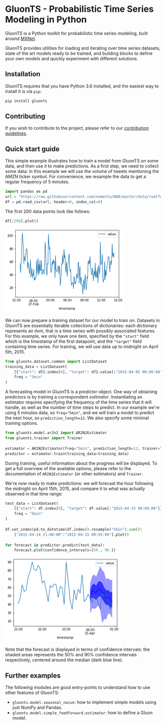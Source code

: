 # GluonTS - Probabilistic Time Series Modeling in Python

GluonTS is a Python toolkit for probabilistic time series modeling,
built around [MXNet](https://mxnet.incubator.apache.org/).

GluonTS provides utilities for loading and iterating over time series datasets,
state of the art models ready to be trained, and building blocks to define
your own models and quickly experiment with different solutions.

## Installation

GluonTS requires that you have Python 3.6 installed, and the easiest
way to install it is via `pip`:

```bash
pip install gluonts
```

## Contributing

If you wish to contribute to the project, please refer to our
[contribution guidelines](/CONTRIBUTING.md).

## Quick start guide

This simple example illustrates how to train a model from GluonTS on some data,
and then use it to make predictions. As a first step, we need to collect
some data: in this example we will use the volume of tweets mentioning the
AMZN ticker symbol. For convenience, we resample the data to get a regular
frequency of 5 minutes.

```python
import pandas as pd
url = "https://raw.githubusercontent.com/numenta/NAB/master/data/realTweets/Twitter_volume_AMZN.csv"
df = pd.read_csv(url, header=0, index_col=0)
```

The first 200 data points look like follows:

```python
df[:200].plot()
```

![Data](/figures/Tweets_AMZN_data.png)

We can now prepare a training dataset for our model to train on.
Datasets in GluonTS are essentially iterable collections of
dictionaries: each dictionary represents an *item*, that is a time series
with possibly associated features. For this example, we only have one
item, specified by the `"start"` field which is the timestamp of the
first datapoint, and the `"target"` field containing time series.
For training, we will use data up to midnight on April 5th, 2015.

```python
from gluonts.dataset.common import ListDataset
training_data = ListDataset(
    [{"start": df2.index[0], "target": df2.value[:"2015-04-05 00:00:00"]}],
    freq = "5min"
)
```

A forecasting model in GluonTS is a *predictor* object. One way of obtaining
predictors is by training a correspondent *estimator*. Instantiating an
estimator requires specifying the frequency of the time series that it will
handle, as well as the number of time steps to predict. In our example
we're using 5 minutes data, so `freq="5min"`,
and we will train a model to predict the next hour, so `prediction_length=12`.
We also specify some minimal training options.

```python
from gluonts.model.ar2n2 import AR2N2Estimator
from gluonts.trainer import Trainer

estimator = AR2N2Estimator(freq="5min", prediction_length=12, trainer=Trainer(epochs=10))
predictor = estimator.train(training_data=training_data)
```

During training, useful information about the progress will be displayed.
To get a full overview of the available options, please refer to the
documentation of `AR2N2Estimator` (or other estimators) and `Trainer`.

We're now ready to make predictions: we will forecast the hour following
the midnight on April 15th, 2015, and compare it to what was actually
observed in that time range:

```python
test_data = ListDataset(
    [{"start": df.index[0], "target": df.value[:"2015-04-15 00:00:00"]}],
    freq = "5min"
)

df.set_index(pd.to_datetime(df.index)).resample("5min").sum()\
    ["2015-04-14 21:00:00":"2015-04-15 00:55:00"].plot()

for forecast in predictor.predict(test_data):
    forecast.plot(confidence_intervals=[50., 90.])
```

![Forecast](/figures/Tweets_AMZN_forecast.png)

Note that the forecast is displayed in terms of confidence intervals:
the shaded areas represents the 50% and 90% confidence intervals respectively,
centered around the median (dark blue line).

## Further examples

The following modules are good entry-points to understand how to use
other features of GluonTS:

* `gluonts.model.seasonal_naive`: how to implement simple models using just NumPy and Pandas.
* `gluonts.model.simple_feedforward.estimator`: how to define a Gluon model.
